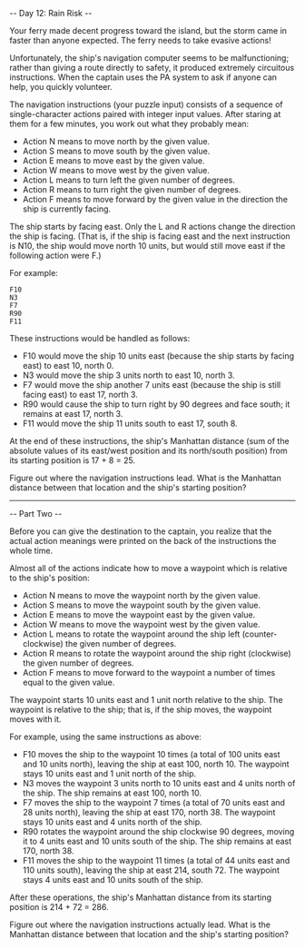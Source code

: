 -- Day 12: Rain Risk --

Your ferry made decent progress toward the island, but the storm came in faster than anyone expected. The ferry needs to take evasive actions!

Unfortunately, the ship's navigation computer seems to be malfunctioning; rather than giving a route directly to safety, it produced extremely circuitous instructions. When the captain uses the PA system to ask if anyone can help, you quickly volunteer.

The navigation instructions (your puzzle input) consists of a sequence of single-character actions paired with integer input values. After staring at them for a few minutes, you work out what they probably mean:

- Action N means to move north by the given value.
- Action S means to move south by the given value.
- Action E means to move east by the given value.
- Action W means to move west by the given value.
- Action L means to turn left the given number of degrees.
- Action R means to turn right the given number of degrees.
- Action F means to move forward by the given value in the direction the ship is currently facing.

The ship starts by facing east. Only the L and R actions change the direction the ship is facing. (That is, if the ship is facing east and the next instruction is N10, the ship would move north 10 units, but would still move east if the following action were F.)

For example:

```
F10
N3
F7
R90
F11
```

These instructions would be handled as follows:

- F10 would move the ship 10 units east (because the ship starts by facing east) to east 10, north 0.
- N3 would move the ship 3 units north to east 10, north 3.
- F7 would move the ship another 7 units east (because the ship is still facing east) to east 17, north 3.
- R90 would cause the ship to turn right by 90 degrees and face south; it remains at east 17, north 3.
- F11 would move the ship 11 units south to east 17, south 8.

At the end of these instructions, the ship's Manhattan distance (sum of the absolute values of its east/west position and its north/south position) from its starting position is 17 + 8 = 25.

Figure out where the navigation instructions lead. What is the Manhattan distance between that location and the ship's starting position?

---

-- Part Two --

Before you can give the destination to the captain, you realize that the actual action meanings were printed on the back of the instructions the whole time.

Almost all of the actions indicate how to move a waypoint which is relative to the ship's position:

- Action N means to move the waypoint north by the given value.
- Action S means to move the waypoint south by the given value.
- Action E means to move the waypoint east by the given value.
- Action W means to move the waypoint west by the given value.
- Action L means to rotate the waypoint around the ship left (counter-clockwise) the given number of degrees.
- Action R means to rotate the waypoint around the ship right (clockwise) the given number of degrees.
- Action F means to move forward to the waypoint a number of times equal to the given value.

The waypoint starts 10 units east and 1 unit north relative to the ship. The waypoint is relative to the ship; that is, if the ship moves, the waypoint moves with it.

For example, using the same instructions as above:

- F10 moves the ship to the waypoint 10 times (a total of 100 units east and 10 units north), leaving the ship at east 100, north 10. The waypoint stays 10 units east and 1 unit north of the ship.
- N3 moves the waypoint 3 units north to 10 units east and 4 units north of the ship. The ship remains at east 100, north 10.
- F7 moves the ship to the waypoint 7 times (a total of 70 units east and 28 units north), leaving the ship at east 170, north 38. The waypoint stays 10 units east and 4 units north of the ship.
- R90 rotates the waypoint around the ship clockwise 90 degrees, moving it to 4 units east and 10 units south of the ship. The ship remains at east 170, north 38.
- F11 moves the ship to the waypoint 11 times (a total of 44 units east and 110 units south), leaving the ship at east 214, south 72. The waypoint stays 4 units east and 10 units south of the ship.

After these operations, the ship's Manhattan distance from its starting position is 214 + 72 = 286.

Figure out where the navigation instructions actually lead. What is the Manhattan distance between that location and the ship's starting position?